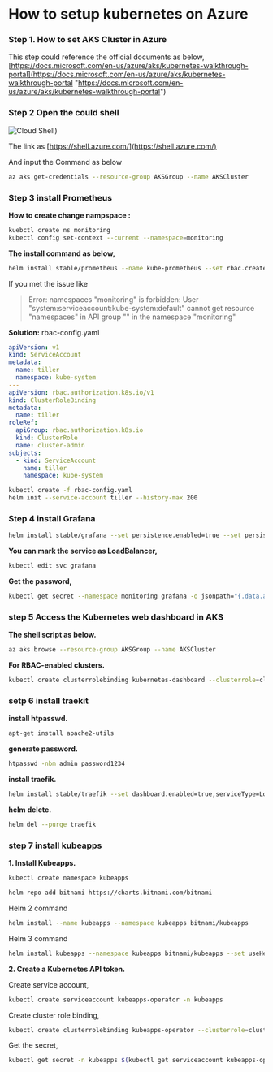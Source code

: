 # How to setup kubernetes on Azure


### Step 1. How to set AKS Cluster in Azure

This step could reference the official documents as below,
[https://docs.microsoft.com/en-us/azure/aks/kubernetes-walkthrough-portal](https://docs.microsoft.com/en-us/azure/aks/kubernetes-walkthrough-portal "https://docs.microsoft.com/en-us/azure/aks/kubernetes-walkthrough-portal")

### Step 2 Open the could shell

![Cloud Shell](https://cdn.jsdelivr.net/gh/Gethin1990/gsblogResources/how-to-setup-kubernetes-on-azure/Cloud%20Shell_2019-07-25_21-12-58.png))

The link as [https://shell.azure.com/](https://shell.azure.com/)

And input the Command as below

```bash
az aks get-credentials --resource-group AKSGroup --name AKSCluster
```

### Step 3 install Prometheus

**How to create change nampspace :**

```bash
kuebctl create ns monitoring
kubectl config set-context --current --namespace=monitoring
```

**The install command as below,**

```bash
helm install stable/prometheus --name kube-prometheus --set rbac.create=true --namespace monitoring
```

If you met the issue like

> Error: namespaces "monitoring" is forbidden: User "system:serviceaccount:kube-system:default" cannot get resource "namespaces" in API group "" in the namespace "monitoring"

**Solution:**
rbac-config.yaml

```yaml
apiVersion: v1
kind: ServiceAccount
metadata:
  name: tiller
  namespace: kube-system
---
apiVersion: rbac.authorization.k8s.io/v1
kind: ClusterRoleBinding
metadata:
  name: tiller
roleRef:
  apiGroup: rbac.authorization.k8s.io
  kind: ClusterRole
  name: cluster-admin
subjects:
  - kind: ServiceAccount
    name: tiller
    namespace: kube-system
```

```bash
kubectl create -f rbac-config.yaml
helm init --service-account tiller --history-max 200
```

### Step 4 install Grafana

```bash
helm install stable/grafana --set persistence.enabled=true --set persistence.accessModes={ReadWriteOnce} --set persistence.size=8Gi -n grafana --namespace monitoring
```

**You can mark the service as LoadBalancer,**

```bash
kubectl edit svc grafana
```

**Get the password,**

```bash
kubectl get secret --namespace monitoring grafana -o jsonpath="{.data.admin-password}" | base64 --decode ; echo
```

### step 5 Access the Kubernetes web dashboard in AKS

**The shell script as below.**

```bash
az aks browse --resource-group AKSGroup --name AKSCluster
```

**For RBAC-enabled clusters.**

```bash
kubectl create clusterrolebinding kubernetes-dashboard --clusterrole=cluster-admin --serviceaccount=kube-system:kubernetes-dashboard
```

### setp 6 install traekit

**install htpasswd.**

```bash
apt-get install apache2-utils
```

**generate password.**

```bash
htpasswd -nbm admin password1234
```

**install traefik.**

```bash
helm install stable/traefik --set dashboard.enabled=true,serviceType=LoadBalancer,rbac.enabled=true,dashboard.auth.basic.admin='$apr1$ZywpxeoS$6U80kYPG116slxBceEsVz0',dashboard.domain=traefik.dashboard --name=traefik --namespace=kube-system
```

**helm delete.**

```bash
helm del --purge traefik
```

### step 7 install kubeapps

**1. Install Kubeapps.**

```bash
kubectl create namespace kubeapps
```

```bash
helm repo add bitnami https://charts.bitnami.com/bitnami
```

Helm 2 command

```bash
helm install --name kubeapps --namespace kubeapps bitnami/kubeapps
```

Helm 3 command

```bash
helm install kubeapps --namespace kubeapps bitnami/kubeapps --set useHelm3=true
```

**2. Create a Kubernetes API token.**

Create service account,

```bash
kubectl create serviceaccount kubeapps-operator -n kubeapps
```

Create cluster role binding,

```bash
kubectl create clusterrolebinding kubeapps-operator --clusterrole=cluster-admin --serviceaccount=kubeapps:kubeapps-operator
```

Get the secret,

```bash
kubectl get secret -n kubeapps $(kubectl get serviceaccount kubeapps-operator -n kubeapps -o jsonpath='{.secrets[].name}') -o jsonpath='{.data.token}' | base64 --decode && echo
```

<!--stackedit_data:
eyJoaXN0b3J5IjpbMTkwODgyMjAyM119
-->

